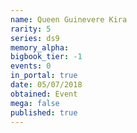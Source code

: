 ```yaml
---
name: Queen Guinevere Kira
rarity: 5
series: ds9
memory_alpha:
bigbook_tier: -1
events: 0
in_portal: true
date: 05/07/2018
obtained: Event
mega: false
published: true
---
```



